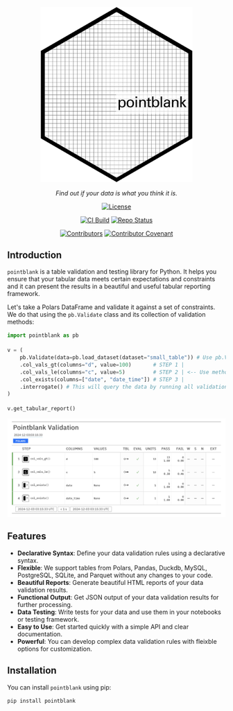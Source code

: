 <div align="center">

<img src="images/pointblank_hex_logo.png" alt="Pointblank logo" width="350px"/>

_Find out if your data is what you think it is._

[![License](https://img.shields.io/github/license/rich-iannone/pointblank)](https://img.shields.io/github/license/rich-iannone/great-tables)

[![CI Build](https://github.com/rich-iannone/pointblank/actions/workflows/ci-tests.yaml/badge.svg)](https://github.com/rich-iannone/pointblank/actions/workflows/ci-tests.yaml)
[![Repo Status](https://www.repostatus.org/badges/latest/active.svg)](https://www.repostatus.org/#active)

[![Contributors](https://img.shields.io/github/contributors/rich-iannone/pointblank)](https://github.com/rich-iannone/pointblank/graphs/contributors)
[![Contributor Covenant](https://img.shields.io/badge/Contributor%20Covenant-v2.1%20adopted-ff69b4.svg)](https://www.contributor-covenant.org/version/2/1/code_of_conduct.html)

</div>

## Introduction

`pointblank` is a table validation and testing library for Python. It helps you ensure that your tabular data meets certain expectations and constraints and it can present the results in a beautiful and useful tabular reporting framework.

Let's take a Polars DataFrame and validate it against a set of constraints. We do that using the `pb.Validate` class and its collection of validation methods:

```python
import pointblank as pb

v = (
    pb.Validate(data=pb.load_dataset(dataset="small_table")) # Use pb.Validate to start
    .col_vals_gt(columns="d", value=100)       # STEP 1 |
    .col_vals_le(columns="c", value=5)         # STEP 2 | <-- Use methods to build a validation plan
    .col_exists(columns=["date", "date_time"]) # STEP 3 |
    .interrogate() # This will query the data by running all validation steps
)

v.get_tabular_report()
```

<img src="images/pointblank-tabular-report.png" alt="Validation Report">

## Features

- **Declarative Syntax**: Define your data validation rules using a declarative syntax.
- **Flexible**: We support tables from Polars, Pandas, Duckdb, MySQL, PostgreSQL, SQLite, and Parquet without any changes to your code.
- **Beautiful Reports**: Generate beautiful HTML reports of your data validation results.
- **Functional Output**: Get JSON output of your data validation results for further processing.
- **Data Testing**: Write tests for your data and use them in your notebooks or testing framework.
- **Easy to Use**: Get started quickly with a simple API and clear documentation.
- **Powerful**: You can develop complex data validation rules with fleixble options for customization.

## Installation

You can install `pointblank` using pip:

```bash
pip install pointblank
```
